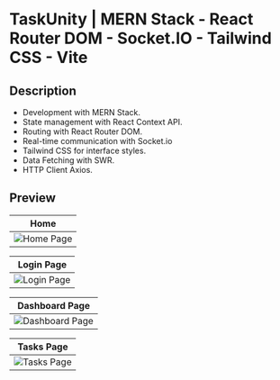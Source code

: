 # TaskUnity | MERN Stack - React Router DOM - Socket.IO - Tailwind CSS - Vite

## Description
- Development with MERN Stack.
- State management with React Context API.
- Routing with React Router DOM.
- Real-time communication with Socket.io
- Tailwind CSS for interface styles.
- Data Fetching with SWR.
- HTTP Client Axios.

## Preview
| **Home** |
| :-------------: |
| ![Home Page](https://i.imgur.com/NMdYndU.png) |

| **Login Page** |
| :-------------: |
| ![Login Page](https://i.imgur.com/GBt453Q.png) |

| **Dashboard Page** |
| :-------------: |
| ![Dashboard Page](https://i.imgur.com/dXBHuvb.png) |

| **Tasks Page** |
| :-------------: |
| ![Tasks Page](https://i.imgur.com/Apc01CU.png) |